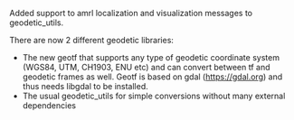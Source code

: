 Added support to amrl localization and visualization messages to geodetic_utils.

There are now 2 different geodetic libraries:

- The new geotf that supports any type of geodetic coordinate system (WGS84, UTM, CH1903, ENU etc) and can convert between tf and geodetic frames as well. Geotf is based on gdal (https://gdal.org) and thus needs libgdal to be installed.
- The usual geodetic_utils for simple conversions without many external dependencies


